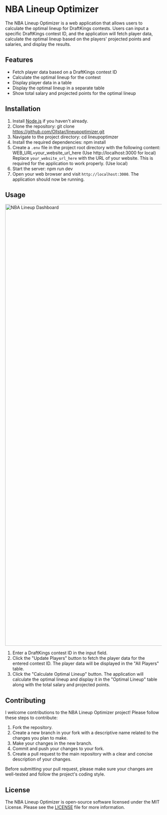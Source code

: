 # NBA Lineup Optimizer

The NBA Lineup Optimizer is a web application that allows users to calculate the optimal lineup for DraftKings contests. Users can input a specific DraftKings contest ID, and the application will fetch player data, calculate the optimal lineup based on the players' projected points and salaries, and display the results.

## Features

- Fetch player data based on a DraftKings contest ID
- Calculate the optimal lineup for the contest
- Display player data in a table
- Display the optimal lineup in a separate table
- Show total salary and projected points for the optimal lineup

## Installation

1. Install [Node.js](https://nodejs.org/en/) if you haven't already.
2. Clone the repository:
   git clone https://github.com/Ollstar/lineupoptimizer.git
3. Navigate to the project directory:
   cd lineupoptimzer
4. Install the required dependencies:
   npm install
5. Create a `.env` file in the project root directory with the following content:
   WEB_URL=your_website_url_here (Use http://localhost:3000 for local)
   Replace `your_website_url_here` with the URL of your website. This is required for the application to work properly. (Use local)
6. Start the server:
   npm run dev
7. Open your web browser and visit `http://localhost:3000`. The application should now be running.

## Usage
<img width="1416" alt="NBA Lineup Dashboard" src="https://user-images.githubusercontent.com/10384072/235786672-0a7f3723-271f-4bdc-9e3b-a4653fcf6290.png">

1. Enter a DraftKings contest ID in the input field.
2. Click the "Update Players" button to fetch the player data for the entered contest ID. The player data will be displayed in the "All Players" table.
3. Click the "Calculate Optimal Lineup" button. The application will calculate the optimal lineup and display it in the "Optimal Lineup" table along with the total salary and projected points.

## Contributing

I welcome contributions to the NBA Lineup Optimizer project! Please follow these steps to contribute:

1. Fork the repository.
2. Create a new branch in your fork with a descriptive name related to the changes you plan to make.
3. Make your changes in the new branch.
4. Commit and push your changes to your fork.
5. Create a pull request to the main repository with a clear and concise description of your changes.

Before submitting your pull request, please make sure your changes are well-tested and follow the project's coding style.

## License

The NBA Lineup Optimizer is open-source software licensed under the MIT License. Please see the [LICENSE](LICENSE) file for more information.
